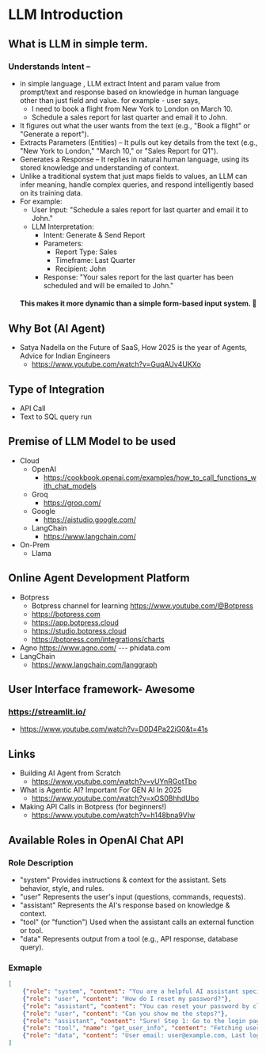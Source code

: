 # LLM Introduction

## What is LLM in simple term.
### Understands Intent – 
  - in simple language , LLM extract Intent and param value from prompt/text and response based on knowledge in human language other than just field and value. for example - user says,
    -   I need to book a flight from New York to London on March 10.
    -   Schedule a sales report for last quarter and email it to John.
  - It figures out what the user wants from the text (e.g., "Book a flight" or "Generate a report").
  - Extracts Parameters (Entities) – It pulls out key details from the text (e.g., "New York to London," "March 10," or "Sales Report for Q1").
  - Generates a Response – It replies in natural human language, using its stored knowledge and understanding of context.
  - Unlike a traditional system that just maps fields to values, an LLM can infer meaning, handle complex queries, and respond intelligently based on its training data.
  - For example:
    - User Input: "Schedule a sales report for last quarter and email it to John."
    - LLM Interpretation:
      - Intent: Generate & Send Report
      - Parameters:
        - Report Type: Sales
        - Timeframe: Last Quarter
        - Recipient: John
      - Response: "Your sales report for the last quarter has been scheduled and will be emailed to John."
    #### This makes it more dynamic than a simple form-based input system. 🚀

## Why Bot (AI Agent)
  - Satya Nadella on the Future of SaaS, How 2025 is the year of Agents, Advice for Indian Engineers
    - https://www.youtube.com/watch?v=GuqAUv4UKXo
## Type of Integration
- API Call
- Text to SQL query run

## Premise of LLM Model to be used
- Cloud
  - OpenAI
    - https://cookbook.openai.com/examples/how_to_call_functions_with_chat_models
  - Groq
    - https://groq.com/
  - Google
    - https://aistudio.google.com/
  - LangChain
    - https://www.langchain.com/
- On-Prem
  - Llama

## Online Agent Development Platform
  - Botpress
    - Botpress channel for learning https://www.youtube.com/@Botpress
    - https://botpress.com
    - https://app.botpress.cloud
    - https://studio.botpress.cloud
    - https://botpress.com/integrations/charts
  - Agno
      https://www.agno.com/ --- phidata.com
  - LangChain
    - https://www.langchain.com/langgraph

## User Interface framework- Awesome
### https://streamlit.io/
  - https://www.youtube.com/watch?v=D0D4Pa22iG0&t=41s

## Links
- Building AI Agent from Scratch
  - https://www.youtube.com/watch?v=vUYnRGotTbo
- What is Agentic AI? Important For GEN AI In 2025
  - https://www.youtube.com/watch?v=xOS0BhhdUbo
- Making API Calls in Botpress (for beginners!)
  - https://www.youtube.com/watch?v=h148bna9VIw

## Available Roles in OpenAI Chat API
### Role	Description
  - "system"	Provides instructions & context for the assistant. Sets behavior, style, and rules.
  - "user"	Represents the user's input (questions, commands, requests).
  - "assistant"	Represents the AI's response based on knowledge & context.
  - "tool" (or "function")	Used when the assistant calls an external function or tool.
  - "data"	Represents output from a tool (e.g., API response, database query).
### Exmaple
```json
[
    {"role": "system", "content": "You are a helpful AI assistant specialized in tech support."},
    {"role": "user", "content": "How do I reset my password?"},
    {"role": "assistant", "content": "You can reset your password by clicking 'Forgot Password' on the login page."},
    {"role": "user", "content": "Can you show me the steps?"},
    {"role": "assistant", "content": "Sure! Step 1: Go to the login page..."},
    {"role": "tool", "name": "get_user_info", "content": "Fetching user details..."},
    {"role": "data", "content": "User email: user@example.com, Last login: 2 days ago"}
]
```

